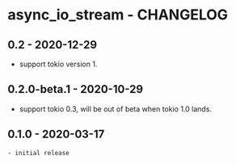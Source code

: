 # async_io_stream - CHANGELOG


## 0.2 - 2020-12-29

  - support tokio version 1.


## 0.2.0-beta.1 - 2020-10-29

  - support tokio 0.3, will be out of beta when tokio 1.0 lands.


## 0.1.0 - 2020-03-17

	- initial release




